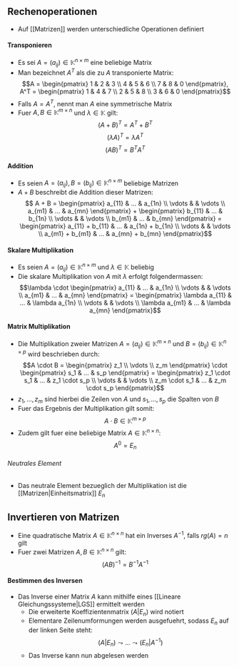 ## Rechenoperationen
- Auf [[Matrizen]] werden unterschiedliche Operationen definiert
#### Transponieren
- Es sei $A = (a_{ij}) \in \mathbb{K}^{n \times m}$ eine beliebige Matrix
- Man bezeichnet $A^T$ als die zu $A$ transponierte Matrix:
$$A = \begin{pmatrix}
1 & 2 & 3 \\
4 & 5 & 6 \\
7 & 8 & 0
\end{pmatrix}, A^T = \begin{pmatrix}
1 & 4 & 7 \\
2 & 5 & 8 \\
3 & 6 & 0
\end{pmatrix}$$
- Falls $A = A^T$, nennt man $A$ eine symmetrische Matrix
- Fuer $A, B \in \mathbb{K}^{m \times n}$ und $\lambda \in \mathbb{K}$ gilt:
$$(A + B)^T = A^T + B^T$$
$$(\lambda A)^T = \lambda A^T$$
$$(AB)^T = B^TA^T$$

#### Addition
- Es seien $A = (a_{ij}), B = (b_{ij}) \in \mathbb{K}^{n \times m}$ beliebige Matrizen
- $A + B$ beschreibt die Addition dieser Matrizen:
$$
A + B = \begin{pmatrix}
a_{11} & ... & a_{1n} \\
\vdots & & \vdots \\
a_{m1} & ... & a_{mn}
\end{pmatrix} + \begin{pmatrix}
b_{11} & ... & b_{1n} \\
\vdots & & \vdots \\
b_{m1} & ... & b_{mn}
\end{pmatrix} = \begin{pmatrix}
a_{11} + b_{11} & ... & a_{1n} + b_{1n} \\
\vdots & & \vdots \\
a_{m1} + b_{m1} & ... & a_{mn} + b_{mn}
\end{pmatrix}$$
#### Skalare Multiplikation
- Es seien $A = (a_{ij}) \in \mathbb{K}^{n \times m}$ und $\lambda \in \mathbb{K}$ beliebig
- Die skalare Multiplikation von $A$ mit $\lambda$ erfolgt folgendermassen:
$$\lambda \cdot \begin{pmatrix}
a_{11} & ... & a_{1n} \\
\vdots & & \vdots \\
a_{m1} & ... & a_{mn}
\end{pmatrix} = \begin{pmatrix}
\lambda a_{11} & ... & \lambda a_{1n} \\
\vdots & & \vdots \\
\lambda a_{m1} & ... & \lambda a_{mn}
\end{pmatrix}$$
#### Matrix Multiplikation
- Die Multiplikation zweier Matrizen $A = (a_{ij}) \in \mathbb{K}^{m \times n}$ und $B = (b_{ij}) \in \mathbb{K}^{n \times p}$ wird beschrieben durch:
$$A \cdot B = \begin{pmatrix}
z_1 \\
\vdots \\
z_m
\end{pmatrix} \cdot \begin{pmatrix}
s_1 & ... & s_p
\end{pmatrix} = \begin{pmatrix}
z_1 \cdot s_1 & ... & z_1 \cdot s_p \\
\vdots & & \vdots \\
z_m \cdot s_1 & ... & z_m \cdot s_p
\end{pmatrix}$$
- $z_1, ..., z_m$ sind hierbei die Zeilen von $A$ und $s_1, ..., s_p$ die Spalten von $B$
- Fuer das Ergebnis der Multiplikation gilt somit:
$$A \cdot B \in \mathbb{K}^{m \times p}$$
- Zudem gilt fuer eine beliebige Matrix $A \in \mathbb{K}^{n \times n}$:
$$A^0 = E_n$$
###### Neutrales Element
- Das neutrale Element bezueglich der Multiplikation ist die [[Matrizen|Einheitsmatrix]] $E_n$
## Invertieren von Matrizen
- Eine quadratische Matrix $A \in \mathbb{K}^{n \times n}$ hat ein Inverses $A^{-1}$, falls $rg(A) = n$ gilt
- Fuer zwei Matrizen $A, B \in \mathbb{K}^{n \times n}$ gilt:
$$(AB)^{-1} = B^{-1}A^{-1}$$
#### Bestimmen des Inversen
- Das Inverse einer Matrix $A$ kann mithilfe eines [[Lineare Gleichungssysteme|LGS]] ermittelt werden
	- Die erweiterte Koeffizientenmatrix $(A|E_n)$ wird notiert
	- Elementare Zeilenumformungen werden ausgefuehrt, sodass $E_n$ auf der linken Seite steht: $$(A|E_n) \leadsto ... \leadsto (E_n|A^{-1})$$
	 - Das Inverse kann nun abgelesen werden